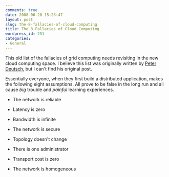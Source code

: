 ```yaml
---
comments: true
date: 2008-06-20 15:23:47
layout: post
slug: the-8-fallacies-of-cloud-computing
title: The 8 Fallacies of Cloud Computing
wordpress_id: 251
categories:
- General
---
```


This old list of the fallacies of grid computing needs revisiting in the new cloud computing space. I believe this list was originally written by [Peter Deutsch](http://en.wikipedia.org/wiki/L._Peter_Deutsch), but I can't find his original post.

Essentially everyone, when they first build a distributed application, makes the following eight assumptions. All prove to be false in the long run and all cause _big_ trouble and _painful_ learning experiences.



	
  * The network is reliable

	
  * Latency is zero

	
  * Bandwidth is infinite

	
  * The network is secure

	
  * Topology doesn't change

	
  * There is one administrator

	
  * Transport cost is zero

	
  * The network is homogeneous


